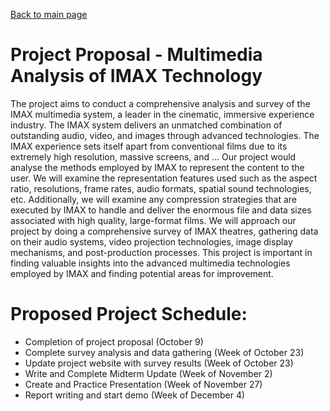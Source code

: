 [Back to main page](/README.md)
# Project Proposal -  Multimedia Analysis of IMAX Technology 

The project aims to conduct a comprehensive analysis and survey of the IMAX multimedia system, a leader in the cinematic, immersive experience industry. The IMAX system delivers an unmatched combination of outstanding audio, video, and images through advanced technologies. The IMAX experience sets itself apart from conventional films due to its extremely high resolution, massive screens, and … Our project would analyse the methods employed by IMAX to represent the content to the user. We will examine the representation features used such as the aspect ratio, resolutions, frame rates, audio formats, spatial sound technologies, etc. Additionally, we will examine any compression strategies that are executed by IMAX to handle and deliver the enormous file and data sizes associated with high quality, large-format films. We will approach our project by doing a comprehensive survey of IMAX theatres, gathering data on their audio systems, video projection technologies, image display mechanisms, and post-production processes. This project is important in finding valuable insights into the advanced multimedia technologies employed by IMAX and finding potential areas for improvement. 

# Proposed Project Schedule: 
* Completion of project proposal (October 9)
* Complete survey analysis and data gathering (Week of October 23)
* Update project website with survey results (Week of October 23)
* Write and Complete Midterm Update (Week of November 2)
* Create and Practice Presentation (Week of November 27)
* Report writing and start demo (Week of December 4)

